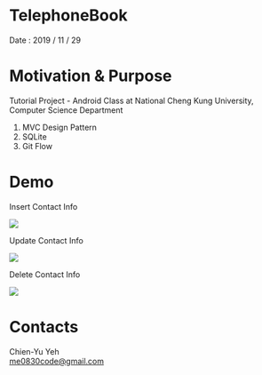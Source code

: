# TelephoneBook
Date : 2019 / 11 / 29

# Motivation & Purpose
Tutorial Project - Android Class at National Cheng Kung University, Computer Science Department

1. MVC Design Pattern
2. SQLite
3. Git Flow

# Demo
Insert Contact Info

![](https://i.imgur.com/u8NMPev.gif)

Update Contact Info

![](https://i.imgur.com/CI1pUnB.gif)

Delete Contact Info

![](https://i.imgur.com/skqqsFm.gif)

# Contacts
Chien-Yu Yeh
<br>me0830code@gmail.com
